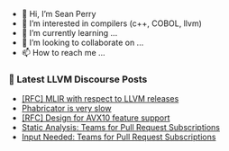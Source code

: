 - 👋 Hi, I’m Sean Perry
- 👀 I’m interested in compilers (c++, COBOL, llvm)
- 🌱 I’m currently learning ...
- 💞️ I’m looking to collaborate on ...
- 📫 How to reach me ...

<!---
s66perry/s66perry is a ✨ special ✨ repository because its `README.md` (this file) appears on your GitHub profile.
You can click the Preview link to take a look at your changes.
--->
### 📕 Latest LLVM Discourse Posts

<!-- DISCOURSE-LLVM:START -->
- [[RFC] MLIR with respect to LLVM releases](https://discourse.llvm.org/t/rfc-mlir-with-respect-to-llvm-releases/72305#post_2)
- [Phabricator is very slow](https://discourse.llvm.org/t/phabricator-is-very-slow/73132#post_4)
- [[RFC] Design for AVX10 feature support](https://discourse.llvm.org/t/rfc-design-for-avx10-feature-support/72661#post_16)
- [Static Analysis: Teams for Pull Request Subscriptions](https://discourse.llvm.org/t/static-analysis-teams-for-pull-request-subscriptions/73136#post_2)
- [Input Needed: Teams for Pull Request Subscriptions](https://discourse.llvm.org/t/input-needed-teams-for-pull-request-subscriptions/73116?page=3#post_45)
<!-- DISCOURSE-LLVM:END -->
